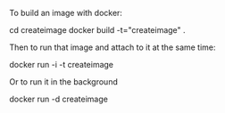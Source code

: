 To build an image with docker:

cd createimage
docker build -t="createimage" .

Then to run that image and attach to it at the same time:

docker run -i -t createimage

Or to run it in the background

docker run -d createimage
